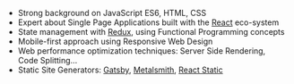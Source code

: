 * Strong background on JavaScript ES6, HTML, CSS
* Expert about Single Page Applications built with the [React](https://facebook.github.io/react/) eco-system
* State management with [Redux](http://redux.js.org/), using Functional Programming concepts
* Mobile-first approach using Responsive Web Design
* Web performance optimization techniques: Server Side Rendering, Code Splitting...
* Static Site Generators: [Gatsby](https://www.gatsbyjs.org/), [Metalsmith](http://metalsmith.io/), [React Static](https://react-static.js.org/)
